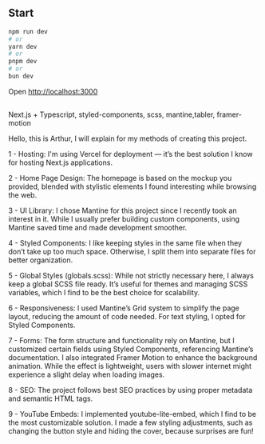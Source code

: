 ## Start

```bash
npm run dev
# or
yarn dev
# or
pnpm dev
# or
bun dev
```

Open [http://localhost:3000](http://localhost:3000)

##

Next.js + Typescript, styled-components, scss, mantine,tabler, framer-motion

Hello, this is Arthur, I will explain for my methods of creating this project.

1 - Hosting: I'm using Vercel for deployment — it’s the best solution I know for hosting Next.js applications.

2 - Home Page Design: The homepage is based on the mockup you provided, blended with stylistic elements I found interesting while browsing the web.

3 - UI Library: I chose Mantine for this project since I recently took an interest in it. While I usually prefer building custom components, using Mantine saved time and made development smoother.

4 - Styled Components: I like keeping styles in the same file when they don’t take up too much space. Otherwise, I split them into separate files for better organization.

5 - Global Styles (globals.scss): While not strictly necessary here, I always keep a global SCSS file ready. It’s useful for themes and managing SCSS variables, which I find to be the best choice for scalability.

6 - Responsiveness: I used Mantine’s Grid system to simplify the page layout, reducing the amount of code needed. For text styling, I opted for Styled Components.

7 - Forms: The form structure and functionality rely on Mantine, but I customized certain fields using Styled Components, referencing Mantine’s documentation. I also integrated Framer Motion to enhance the background animation. While the effect is lightweight, users with slower internet might experience a slight delay when loading images.

8 - SEO: The project follows best SEO practices by using proper metadata and semantic HTML tags.

9 - YouTube Embeds: I implemented youtube-lite-embed, which I find to be the most customizable solution. I made a few styling adjustments, such as changing the button style and hiding the cover, because surprises are fun!
